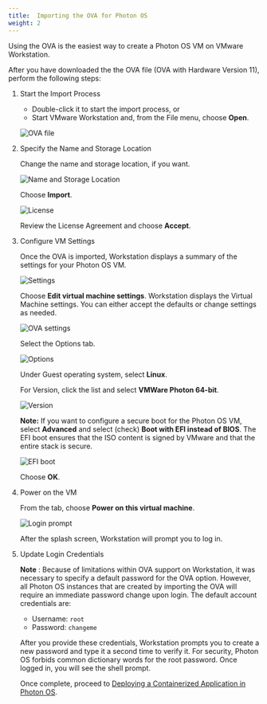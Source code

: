 ```yaml
---
title:  Importing the OVA for Photon OS
weight: 2
---
```


Using the OVA is the easiest way to create a Photon OS VM on VMware Workstation. 

After you have downloaded the the OVA file (OVA with Hardware Version 11), perform the following steps:

1. Start the Import Process

    - Double-click it to start the import process, or
    - Start VMware Workstation and, from the File menu, choose **Open**.

    ![OVA file](../../images/ws-ova-import.png)

1. Specify the Name and Storage Location

    Change the name and storage location, if you want.
    
    ![Name and Storage Location](../../images/ws-ova-path.png)
    
    Choose **Import**.
    
    ![License](../../images/ws-ova-license.png)
    
    Review the License Agreement and choose **Accept**.

1. Configure VM Settings

    Once the OVA is imported, Workstation displays a summary of the settings for your Photon OS VM.
    
    ![Settings](../../images/ws-ova-settings.png)
    
    Choose **Edit virtual machine settings**. Workstation displays the Virtual Machine settings. You can either accept the defaults or change settings as needed.
    
    ![OVA settings](../../images/ws-ova-settings-edit.png)
    
    Select the Options tab.
    
    ![Options](../../images/ws-ova-settings-options.png)

    Under Guest operating system, select **Linux**.
    
    For Version, click the list and select **VMWare Photon 64-bit**.
    
    ![Version](../../images/ws-ova-os.png)
    
    **Note:**  If you want to configure a secure boot for the Photon OS VM, select **Advanced**  and select (check) **Boot with EFI instead of BIOS**. The EFI boot ensures that the ISO content is signed by VMware and that the entire stack is secure.
    
    ![EFI boot](../../images/ws-ova-settings-efi.png)
    
    Choose **OK**.

1. Power on the VM

    From the tab, choose  **Power on this virtual machine**.
    
     ![Login prompt](../../images/splashscreen23.png)
    
    After the splash screen, Workstation will prompt you to log in.

1. Update Login Credentials

    **Note** : Because of limitations within OVA support on Workstation, it was necessary to specify a default password for the OVA option. However, all Photon OS instances that are created by importing the OVA will require an immediate password change upon login. The default account credentials are:
    
    - Username: ``root``
    - Password: ``changeme``
    
    After you provide these credentials, Workstation prompts you to create a new password and type it a second time to verify it. For security, Photon OS forbids common dictionary words for the root password. Once logged in, you will see the shell prompt.
    
   
    
    Once complete, proceed to [Deploying a Containerized Application in Photon OS](../../deploying-a-containerized-application-in-photon-os/).